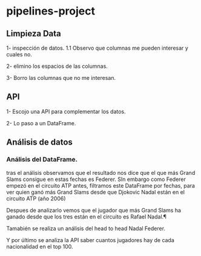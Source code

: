 # pipelines-project
## Limpieza Data
1- inspección de datos.
    1.1 Observo que columnas me pueden interesar y cuales no.

2- elimino los espacios de las columnas.

3- Borro las columnas que no me interesan.

## API
1- Escojo una API para complementar los datos.

2- Lo paso a un DataFrame.

## Análisis de datos
### Análisis del DataFrame.
 tras el análisis observamos que el resultado nos dice que el que más Grand Slams consigue en estas fechas es Federer.
SIn embargo como Federer empezó en el circuito ATP antes, filtramos este DataFrame por fechas, para ver quien ganó más Grand Slams desde que Djokovic Nadal están en el circuito ATP (año 2006)

Despues de analizarlo vemos que el jugador que más Grand Slams ha ganado desde que los tres están en el circuito es Rafael Nadal.¶

Tamabién se realiza un análisis del head to head Nadal Federer.

Y por último se analiza la API saber cuantos jugadores hay de cada nacionalidad en el top 100.